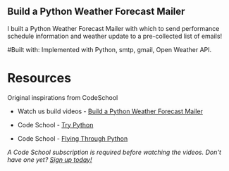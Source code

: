 ## Build a Python Weather Forecast Mailer

I built a Python Weather Forecast Mailer with which to send performance schedule information and weather update to a pre-collected list of emails!

#Built with:
Implemented with Python, smtp, gmail, Open Weather API.

# Resources

Original inspirations from CodeSchool
- Watch us build videos - [Build a Python Weather Forecast Mailer](https://www.codeschool.com/screencasts/build-a-python-weather-forecast-mailer)

- Code School - [Try Python](https://www.codeschool.com/courses/try-python)

- Code School - [Flying Through Python](https://www.codeschool.com/courses/flying-through-python)


_A Code School subscription is required before watching the videos. Don't have one yet? [Sign up today!](https://www.codeschool.com/pricing)_
